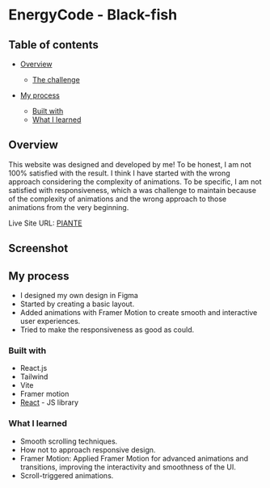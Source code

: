 # EnergyCode - Black-fish

## Table of contents

- [Overview](#overview)

  - [The challenge](#the-challenge)

- [My process](#my-process)
  - [Built with](#built-with)
  - [What I learned](#what-i-learned)

## Overview

This website was designed and developed by me!
To be honest, I am not 100% satisfied with the result. I think I have started with the wrong approach considering the complexity of animations.
To be specific, I am not satisfied with responsiveness, which a was challenge to maintain because of the complexity of animations and the wrong approach to those animations from the very beginning.

Live Site URL: [PIANTE](https://piante-web-1.netlify.app)

## Screenshot



## My process

- I designed my own design in Figma
- Started by creating a basic layout.
- Added animations with Framer Motion to create smooth and interactive user experiences.
- Tried to make the responsiveness as good as could.

### Built with

- React.js
- Tailwind
- Vite
- Framer motion
- [React](https://reactjs.org/) - JS library

### What I learned

- Smooth scrolling techniques.
- How not to approach responsive design.
- Framer Motion: Applied Framer Motion for advanced animations and transitions, improving the interactivity and smoothness of the UI.
- Scroll-triggered animations.
